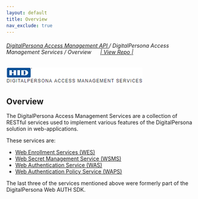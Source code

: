 ```yaml
---
layout: default
title: Overview
nav_exclude: true
---
```

###### [DigitalPersona Access Management API ](https://hidglobal.github.io/digitalpersona-access-management-api/)/ DigitalPersona Access Management Services / Overview&nbsp;&nbsp;&nbsp;&nbsp;&nbsp;&nbsp;[\| View Repo \|](https://github.com/hidglobal/digitalpersona-access-management-services/)  

![](docs/assets/HID-DPAM-access-mgmt-svcs.png)    

## Overview

The DigitalPersona Access Management Services are a collection of RESTful services used to implement various features of the DigitalPersona solution in web-applications.

These services are:

- [Web Enrollment Services (WES)](https://hidglobal.github.io/digitalpersona-access-management-services/docs/wes.html)
- [Web Secret Management Service (WSMS)](https://hidglobal.github.io/digitalpersona-access-management-services/docs/wsms.html)  
- [Web Authentication Service (WAS)](https://hidglobal.github.io/digitalpersona-access-management-services/docs/wsms.html)
- [Web Authentication Policy Service (WAPS)](https://hidglobal.github.io/digitalpersona-access-management-services/docs/waps.html)

The last three of the services mentioned above were formerly part of the DigitalPersona Web AUTH SDK.
